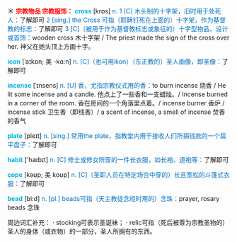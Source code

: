 ☀ <font color="red">**宗教物品 宗教服饰：**</font>
<font color="sky blue">**cross**</font> [krɒs] 
<font color="#0070c0">n. 1 [C] 木头制的十字架，旧时用于处死人：</font>了解即可 <font color="#0070c0">2 [sing.] the Cross 可指（耶稣钉死在上面的）十字架，作为基督教的标志：</font>了解即可 <font color="#0070c0">3 [C]（被用于作为基督教标志或象征的）十字型物品、设计或首饰：</font>wooden cross 木十字架 / The priest made the sign of the cross over her. 神父在她头顶上方画十字。
           
<font color="sky blue">**icon**</font> [ˈaɪkɒn; 美 -kɑ:n]
<font color="#0070c0">n. [C]（也可用ikon）（东正教的）圣人画像，即圣像：</font>了解即可           

<font color="sky blue">**incense**</font> [ˈɪnsens]
<font color="#0070c0">n. [U] 香，尤指宗教仪式用的香：</font>to burn incense 烧香 / He lit some incense and a candle. 他点上了一些香和一支蜡烛。/ Incense burned in a corner of the room. 香在房间的一个角落里点着。/ incense burner 香炉 / incense stick 卫生香（即线香）/ a scent of incense, a smell of incense 焚香的香气

<font color="sky blue">**plate**</font> [pleɪt] 
<font color="#0070c0">n. [sing.] 常用the plate，指教堂内用于接收人们所捐钱款的一个扁平盘子：</font>了解即可

<font color="sky blue">**habit**</font> ['hæbɪt] 
<font color="#0070c0">n. [C] 修士或修女所穿的一件长衣服，如长袍、道袍等：</font>了解即可
           
<font color="sky blue">**cope**</font> [kəʊp; 美 koʊp]
<font color="#0070c0">n. [C]（圣职人员在特定场合中穿的）长且宽松的斗篷式衣服：</font>了解即可

<font color="sky blue">**bead**</font> [bi:d]
<font color="#0070c0">n. [pl.] beads可指（天主教徒念经时用的）念珠：</font>prayer, rosary beads 念珠

周边词汇补充：
· stocking可表示圣诞袜；
· relic可指（死后被尊为宗教圣物的）圣人的身体（或衣物）的一部分，圣人所拥有的东西。
